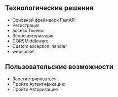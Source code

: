 ## Технологические решения
  - Основной фреймворк FastAPI
  - Регистрация
  - access Токены
  - Scope авторизация
  - CORSMiddleware
  - Custom exception_handler
  - websocket

## Пользовательские возможности
  - Зарегистрироваться
  - Пройти Аутентификацию
  - Пройти Авторизацию

